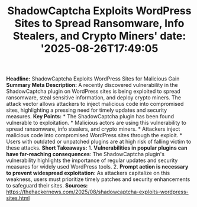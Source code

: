 ﻿---
title: "ShadowCaptcha Exploits WordPress Sites to Spread Ransomware, Info Stealers, and Crypto Miners'
date: '2025-08-26T17:49:05"
category: "Markets"
summary: ""
slug: "shadowcaptcha exploits wordpress sites to spread ransomware "
source_urls:
  - "https://thehackernews.com/2025/08/shadowcaptcha-exploits-wordpress-sites.html"
seo:
  title: "ShadowCaptcha Exploits WordPress Sites to Spread Ransomware, Info Stealers, and Crypto Miners | Hash n Hedge'
  description: '"
  keywords: ["news", "markets", "brief"]
---
**Headline:** ShadowCaptcha Exploits WordPress Sites for Malicious Gain  **Summary Meta Description:** A recently discovered vulnerability in the ShadowCaptcha plugin on WordPress sites is being exploited to spread ransomware, steal sensitive information, and deploy crypto miners. The attack vector allows attackers to inject malicious code into compromised sites, highlighting a pressing need for timely updates and security measures.  **Key Points:**  * The ShadowCaptcha plugin has been found vulnerable to exploitation. * Malicious actors are using this vulnerability to spread ransomware, info stealers, and crypto miners. * Attackers inject malicious code into compromised WordPress sites through the exploit. * Users with outdated or unpatched plugins are at high risk of falling victim to these attacks.  **Short Takeaways:**  1. **Vulnerabilities in popular plugins can have far-reaching consequences**: The ShadowCaptcha plugin's vulnerability highlights the importance of regular updates and security measures for widely used WordPress tools. 2. **Prompt action is necessary to prevent widespread exploitation**: As attackers capitalize on this weakness, users must prioritize timely patches and security enhancements to safeguard their sites.  **Sources:**  https://thehackernews.com/2025/08/shadowcaptcha-exploits-wordpress-sites.html 
